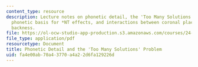 ```yaml
---
content_type: resource
description: Lecture notes on phonetic detail, the 'Too Many Solutions' Problem, the
  phonetic basis for *NT effects, and interactions between coronal place and vowel
  backness.
file: https://ol-ocw-studio-app-production.s3.amazonaws.com/courses/24-964-topics-in-phonology-phonetic-realization-fall-2006/fa4e00ab70a43770a4a22d6fa129226d_MIT24_964F06_lec11_solutions.pdf
file_type: application/pdf
resourcetype: Document
title: Phonetic Detail and the 'Too Many Solutions' Problem
uid: fa4e00ab-70a4-3770-a4a2-2d6fa129226d
---
```

